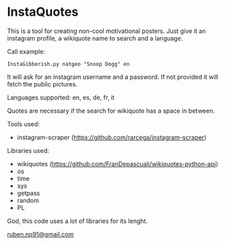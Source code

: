 # InstaQuotes
This is a tool for creating non-cool motivational posters. Just give it an instagram profile, a wikiquote name to search and a language.

Call example:
```
InstaGibberish.py natgeo "Snoop Dogg" en
```
It will ask for an instagram username and a password. If not provided it will fetch the public pictures.

Languages supported: en, es, de, fr, it

Quotes are necessary if the search for wikiquote has a space in between.

Tools used:
* instagram-scraper (https://github.com/rarcega/instagram-scraper)

Libraries used:
* wikiquotes (https://github.com/FranDepascuali/wikiquotes-python-api)
* os
* time
* sys
* getpass
* random
* PL

God, this code uses a lot of libraries for its lenght.

ruben.np91@gmail.com
